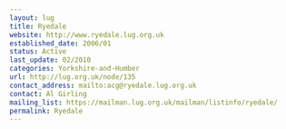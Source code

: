 ```yaml
---
layout: lug
title: Ryedale
website: http://www.ryedale.lug.org.uk
established_date: 2006/01
status: Active
last_update: 02/2010
categories: Yorkshire-and-Humber
url: http://lug.org.uk/node/135
contact_address: mailto:acg@ryedale.lug.org.uk
contact: Al Girling
mailing_list: https://mailman.lug.org.uk/mailman/listinfo/ryedale/
permalink: Ryedale
---
```

